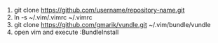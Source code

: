 1) git clone https://github.com/username/repository-name.git
2) ln -s ~/.vim/.vimrc ~/.vimrc
3) git clone https://github.com/gmarik/vundle.git ~/.vim/bundle/vundle
4) open vim and execute :BundleInstall
